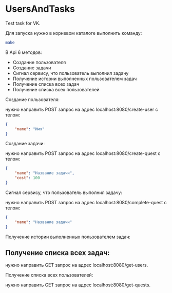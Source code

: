 # UsersAndTasks
Test task for VK.

Для запуска нужно в корневом каталоге выполнить команду:

```bash
make
```

В Api 6 методов:

- Создание пользователя
- Создание задачи
- Сигнал сервису, что пользователь выполнил задачу
- Получение истории выполненных пользователем задач
- Получение списка всех задач
- Получение списка всех пользователей

Создание пользователя:

нужно направить POST запрос на адрес localhost:8080/create-user с телом:
```json
{
    "name": "Имя"
}
```

Создание задачи:

нужно направить POST запрос на адрес localhost:8080/create-quest с телом:
```json
{
    "name": "Название задачи",
    "cost": 100
}
```

Сигнал сервису, что пользователь выполнил задачу:

нужно направить POST запрос на адрес localhost:8080/complete-quest с телом:
```json
{
    "name": "Название задачи"
}
```

Получение истории выполненных пользователем задач:


## Получение списка всех задач:

нужно направить GET запрос на адрес localhost:8080/get-users.

Получение списка всех пользователей:

нужно направить GET запрос на адрес localhost:8080/get-quests.